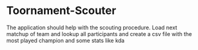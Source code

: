 # Toornament-Scouter
The application should help with the scouting procedure. 
Load next matchup of team and lookup all participants and create a csv file with the most played champion and some stats like kda
